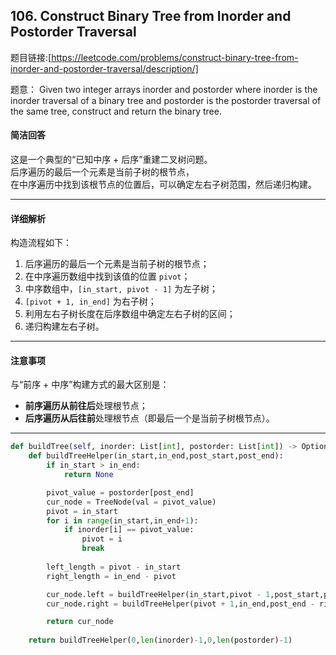 ## 106. Construct Binary Tree from Inorder and Postorder Traversal

题目链接:[https://leetcode.com/problems/construct-binary-tree-from-inorder-and-postorder-traversal/description/]

题意： Given two integer arrays inorder and postorder where inorder is the inorder traversal of a binary tree and postorder is the postorder traversal of the same tree, construct and return the binary tree.

#### 简洁回答

这是一个典型的“已知中序 + 后序”重建二叉树问题。  
后序遍历的最后一个元素是当前子树的根节点，  
在中序遍历中找到该根节点的位置后，可以确定左右子树范围，然后递归构建。

---

#### 详细解析

构造流程如下：

1. 后序遍历的最后一个元素是当前子树的根节点；
2. 在中序遍历数组中找到该值的位置 `pivot`；
3. 中序数组中，`[in_start, pivot - 1]` 为左子树；
4. `[pivot + 1, in_end]` 为右子树；
5. 利用左右子树长度在后序数组中确定左右子树的区间；
6. 递归构建左右子树。

---

#### 注意事项

与“前序 + 中序”构建方式的最大区别是：
- **前序遍历从前往后**处理根节点；
- **后序遍历从后往前**处理根节点（即最后一个是当前子树根节点）。

---


```python
def buildTree(self, inorder: List[int], postorder: List[int]) -> Optional[TreeNode]:
    def buildTreeHelper(in_start,in_end,post_start,post_end):
        if in_start > in_end:
            return None

        pivot_value = postorder[post_end]
        cur_node = TreeNode(val = pivot_value)
        pivot = in_start
        for i in range(in_start,in_end+1):
            if inorder[i] == pivot_value:
                pivot = i
                break
        
        left_length = pivot - in_start
        right_length = in_end - pivot

        cur_node.left = buildTreeHelper(in_start,pivot - 1,post_start,post_end - right_length-1)
        cur_node.right = buildTreeHelper(pivot + 1,in_end,post_end - right_length,post_end - 1)

        return cur_node
    
    return buildTreeHelper(0,len(inorder)-1,0,len(postorder)-1)
```
